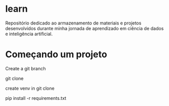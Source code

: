 # learn
Repositório dedicado ao armazenamento de materiais e projetos desenvolvidos durante minha jornada de aprendizado em ciência de dados e inteligência artificial.

# Começando um projeto
Create a git branch

git clone

create venv in git clone

pip install -r requirements.txt

